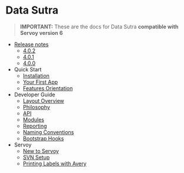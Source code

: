 # Data Sutra

> **IMPORTANT:** These are the docs for Data Sutra **compatible with Servoy version 6**

- [Release notes](release-notes/index.md)
    - [4.0.2](release-notes/4.0.2.md)
    - [4.0.1](release-notes/4.0.1.md)
    - [4.0.0](release-notes/4.0.0.md)
- Quick Start
    - [Installation](quick-start/installation.md)
    - [Your First App](quick-start/your-first-app.md)
    - [Features Orientation](quick-start/features-orientation.md)
- Developer Guide
    - [Layout Overview](developer-guide/layout-overview.md)
    - [Philosophy](developer-guide/philosophy.md)
    - [API](developer-guide/api.md)
    - [Modules](developer-guide/modules.md)
    - [Reporting](developer-guide/reporting.md)
    - [Naming Conventions](developer-guide/naming-conventions.md)
    - [Bootstrap Hooks](developer-guide/bootstrap-hooks.md)
- Servoy
    - [New to Servoy](servoy/new-to-servoy.md)
    - [SVN Setup](servoy/svn-setup.md)
    - [Printing Labels with Avery](servoy/printing-labels-avery.md)
<!--- Configuration Guide-->
<!--- [Solution Configuration](configuration-guide/solution-configuration.md)-->
<!--- [Layout Manager](configuration-guide/layout-manager.md)-->
<!--- [Navigation Engine](configuration-guide/navigation-engine.md)-->
<!--- [Access and Control](configuration-guide/access-control.md)-->
<!--- [Toolbars and Sidebars](configuration-guide/toolbars-sidebars.md)-->